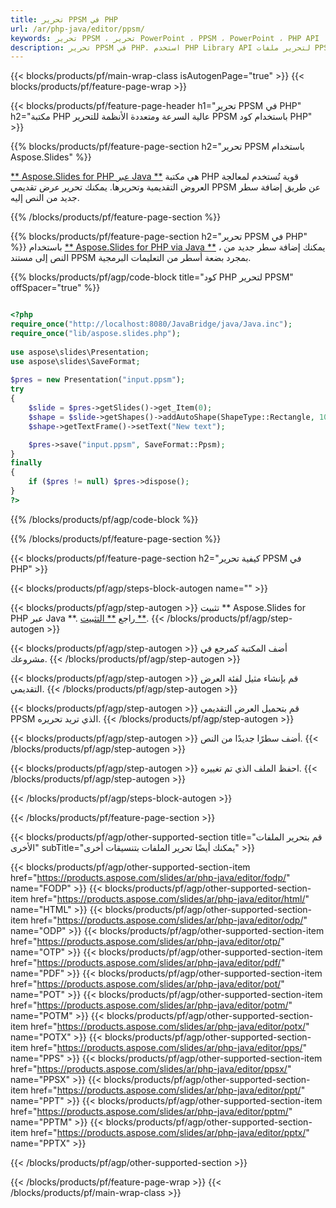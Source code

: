 ```yaml
---
title: تحرير PPSM في PHP
url: /ar/php-java/editor/ppsm/
keywords: تحرير PPSM ، تحرير PowerPoint ، PPSM ، PowerPoint ، PHP API ، مكتبة PHP
description: تحرير PPSM في PHP. استخدم PHP Library API لتحرير ملفات PPSM
---
```


{{< blocks/products/pf/main-wrap-class isAutogenPage="true" >}}
{{< blocks/products/pf/feature-page-wrap >}}

{{< blocks/products/pf/feature-page-header h1="تحرير PPSM في PHP" h2="مكتبة PHP عالية السرعة ومتعددة الأنظمة للتحرير PPSM باستخدام كود PHP" >}}

{{% blocks/products/pf/feature-page-section h2="تحرير PPSM باستخدام Aspose.Slides" %}}

[** Aspose.Slides for PHP عبر Java **](https://products.aspose.com/slides/ar/php-java/) هي مكتبة PHP قوية تُستخدم لمعالجة العروض التقديمية وتحريرها. يمكنك تحرير عرض تقديمي PPSM عن طريق إضافة سطر جديد من النص إليه. 

{{% /blocks/products/pf/feature-page-section %}}

{{% blocks/products/pf/feature-page-section  h2="تحرير PPSM في PHP" %}}
باستخدام [** Aspose.Slides for PHP via Java **](https://products.aspose.com/slides/ar/php-java/) ، يمكنك إضافة سطر جديد من النص إلى مستند PPSM بمجرد بضعة أسطر من التعليمات البرمجية.

{{% blocks/products/pf/agp/code-block title="كود PHP لتحرير PPSM" offSpacer="true" %}}

```php

<?php
require_once("http://localhost:8080/JavaBridge/java/Java.inc");
require_once("lib/aspose.slides.php");
 
use aspose\slides\Presentation;
use aspose\slides\SaveFormat;
 
$pres = new Presentation("input.ppsm");
try
{
    $slide = $pres->getSlides()->get_Item(0);     
    $shape = $slide->getShapes()->addAutoShape(ShapeType::Rectangle, 10, 10, 100, 50);
    $shape->getTextFrame()->setText("New text");

    $pres->save("input.ppsm", SaveFormat::Ppsm);
}
finally
{
    if ($pres != null) $pres->dispose();
}
?>
```
{{% /blocks/products/pf/agp/code-block %}}

{{% /blocks/products/pf/feature-page-section %}}

{{< blocks/products/pf/feature-page-section  h2="كيفية تحرير PPSM في PHP" >}}

{{< blocks/products/pf/agp/steps-block-autogen name="" >}}


{{< blocks/products/pf/agp/step-autogen >}}
تثبيت ** Aspose.Slides for PHP عبر Java **. راجع [** التثبيت **](https://docs.aspose.com/slides/php-java/installation/).
{{< /blocks/products/pf/agp/step-autogen >}}

{{< blocks/products/pf/agp/step-autogen >}}
أضف المكتبة كمرجع في مشروعك.
{{< /blocks/products/pf/agp/step-autogen >}}

{{< blocks/products/pf/agp/step-autogen >}}
قم بإنشاء مثيل لفئة العرض التقديمي.
{{< /blocks/products/pf/agp/step-autogen >}}

{{< blocks/products/pf/agp/step-autogen >}}
قم بتحميل العرض التقديمي PPSM الذي تريد تحريره.
{{< /blocks/products/pf/agp/step-autogen >}}

{{< blocks/products/pf/agp/step-autogen >}}
أضف سطرًا جديدًا من النص.
{{< /blocks/products/pf/agp/step-autogen >}}

{{< blocks/products/pf/agp/step-autogen >}}
احفظ الملف الذي تم تغييره.
{{< /blocks/products/pf/agp/step-autogen >}}

{{< /blocks/products/pf/agp/steps-block-autogen >}}


{{< /blocks/products/pf/feature-page-section >}}

{{< blocks/products/pf/agp/other-supported-section title="قم بتحرير الملفات الأخرى" subTitle="يمكنك أيضًا تحرير الملفات بتنسيقات أخرى" >}}

{{< blocks/products/pf/agp/other-supported-section-item href="https://products.aspose.com/slides/ar/php-java/editor/fodp/" name="FODP" >}}
{{< blocks/products/pf/agp/other-supported-section-item href="https://products.aspose.com/slides/ar/php-java/editor/html/" name="HTML" >}}
{{< blocks/products/pf/agp/other-supported-section-item href="https://products.aspose.com/slides/ar/php-java/editor/odp/" name="ODP" >}}
{{< blocks/products/pf/agp/other-supported-section-item href="https://products.aspose.com/slides/ar/php-java/editor/otp/" name="OTP" >}}
{{< blocks/products/pf/agp/other-supported-section-item href="https://products.aspose.com/slides/ar/php-java/editor/pdf/" name="PDF" >}}
{{< blocks/products/pf/agp/other-supported-section-item href="https://products.aspose.com/slides/ar/php-java/editor/pot/" name="POT" >}}
{{< blocks/products/pf/agp/other-supported-section-item href="https://products.aspose.com/slides/ar/php-java/editor/potm/" name="POTM" >}}
{{< blocks/products/pf/agp/other-supported-section-item href="https://products.aspose.com/slides/ar/php-java/editor/potx/" name="POTX" >}}
{{< blocks/products/pf/agp/other-supported-section-item href="https://products.aspose.com/slides/ar/php-java/editor/pps/" name="PPS" >}}
{{< blocks/products/pf/agp/other-supported-section-item href="https://products.aspose.com/slides/ar/php-java/editor/ppsx/" name="PPSX" >}}
{{< blocks/products/pf/agp/other-supported-section-item href="https://products.aspose.com/slides/ar/php-java/editor/ppt/" name="PPT" >}}
{{< blocks/products/pf/agp/other-supported-section-item href="https://products.aspose.com/slides/ar/php-java/editor/pptm/" name="PPTM" >}}
{{< blocks/products/pf/agp/other-supported-section-item href="https://products.aspose.com/slides/ar/php-java/editor/pptx/" name="PPTX" >}}


{{< /blocks/products/pf/agp/other-supported-section >}}

{{< /blocks/products/pf/feature-page-wrap >}}
{{< /blocks/products/pf/main-wrap-class >}}